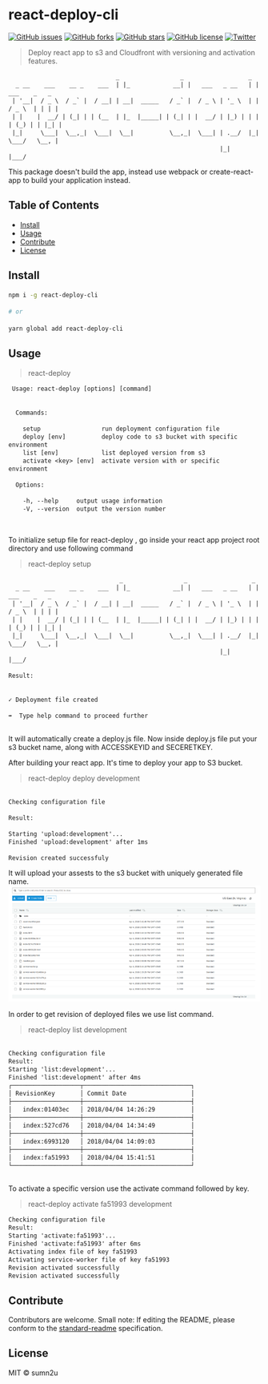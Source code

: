 # react-deploy-cli

[![GitHub issues](https://img.shields.io/github/issues/sumn2u/react-deploy-cli.svg)](https://github.com/sumn2u/react-deploy-cli/issues) [![GitHub forks](https://img.shields.io/github/forks/sumn2u/react-deploy-cli.svg)](https://github.com/sumn2u/react-deploy-cli/network) [![GitHub stars](https://img.shields.io/github/stars/sumn2u/react-deploy-cli.svg)](https://github.com/sumn2u/react-deploy-cli/stargazers) [![GitHub license](https://img.shields.io/github/license/sumn2u/react-deploy-cli.svg)](https://github.com/sumn2u/react-deploy-cli/blob/master/LICENSE) [![Twitter](https://img.shields.io/twitter/url/https/github.com/sumn2u/react-deploy-cli.svg?style=social)](https://twitter.com/intent/tweet?text=Wow:&url=https%3A%2F%2Fgithub.com%2Fsumn2u%2Freact-deploy-cli)

>  Deploy react app to s3 and Cloudfront with versioning and activation features.

```
                              _                 _                  _                 
  _ __    ___    __ _    ___  | |_            __| |   ___   _ __   | |   ___    _   _ 
 | '__|  / _ \  / _` |  / __| | __|  _____   / _` |  / _ \ | '_ \  | |  / _ \  | | | |
 | |    |  __/ | (_| | | (__  | |_  |_____| | (_| | |  __/ | |_) | | | | (_) | | |_| |
 |_|     \___|  \__,_|  \___|  \__|          \__,_|  \___| | .__/  |_|  \___/   \__, |
                                                           |_|                  |___/ 

```

This package doesn't build the app, instead use webpack or create-react-app to build your application instead.

## Table of Contents

- [Install](#install)
- [Usage](#usage)
- [Contribute](#contribute)
- [License](#license)

## Install

```sh
npm i -g react-deploy-cli

# or

yarn global add react-deploy-cli

```

## Usage
> react-deploy
```
 Usage: react-deploy [options] [command]


  Commands:

    setup                 run deployment configuration file
    deploy [env]          deploy code to s3 bucket with specific environment
    list [env]            list deployed version from s3
    activate <key> [env]  activate version with or specific environment

  Options:

    -h, --help     output usage information
    -V, --version  output the version number



```
 To initialize setup file for react-deploy , go inside your react app project root directory and  use following command 

> react-deploy setup
```
                               _                 _                  _                 
  _ __    ___    __ _    ___  | |_            __| |   ___   _ __   | |   ___    _   _ 
 | '__|  / _ \  / _` |  / __| | __|  _____   / _` |  / _ \ | '_ \  | |  / _ \  | | | |
 | |    |  __/ | (_| | | (__  | |_  |_____| | (_| | |  __/ | |_) | | | | (_) | | |_| |
 |_|     \___|  \__,_|  \___|  \__|          \__,_|  \___| | .__/  |_|  \___/   \__, |
                                                           |_|                  |___/ 

Result:


✓ Deployment file created

➡  Type help command to proceed further


```
It will automatically create a deploy.js file. Now inside deploy.js file put your s3 bucket name, along with ACCESSKEYID and SECERETKEY.

After building your react app. It's time to deploy your app to S3 bucket.

> react-deploy deploy development

```

Checking configuration file

Result:

Starting 'upload:development'...
Finished 'upload:development' after 1ms

Revision created successfuly

```
It will upload your assests to the s3 bucket with uniquely generated file name. 
![upload revisions](img/deploy.png)

In order to get revision of deployed files we use list command.

>  react-deploy list development

```

Checking configuration file
Result:
Starting 'list:development'...
Finished 'list:development' after 4ms
┌───────────────────┬──────────────────────────────┐
│ RevisionKey       │ Commit Date                  │
├───────────────────┼──────────────────────────────┤
│   index:01403ec   │ 2018/04/04 14:26:29          │
├───────────────────┼──────────────────────────────┤
│   index:527cd76   │ 2018/04/04 14:34:49          │
├───────────────────┼──────────────────────────────┤
│   index:6993120   │ 2018/04/04 14:09:03          │
├───────────────────┼──────────────────────────────┤
│   index:fa51993   │ 2018/04/04 15:41:51          │
└───────────────────┴──────────────────────────────┘
 
```
To activate a specific version use the activate command followed by key.

>  react-deploy activate fa51993 development

```
Checking configuration file
Result:
Starting 'activate:fa51993'...
Finished 'activate:fa51993' after 6ms
Activating index file of key fa51993
Activating service-worker file of key fa51993
Revision activated successfully
Revision activated successfully

```


## Contribute

Contributors are welcome.
Small note: If editing the README, please conform to the [standard-readme](https://github.com/RichardLitt/standard-readme) specification. 

## License

MIT © sumn2u